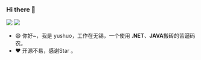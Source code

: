 <!--
 * @Author: your name
 * @Date: 2021-04-14 17:26:01
 * @LastEditTime: 2021-07-26 14:35:15
 * @LastEditors: Please set LastEditors
 * @Description: In User Settings Edit
 * @FilePath: \undefinedd:\360极速浏览器下载\duyanming-master\duyanming-master\README.md
-->
### Hi there 👋

<!--
**CoderMikeHe/CoderMIkeHe** is a ✨ _special_ ✨ repository because its `README.md` (this file) appears on your GitHub profile.

Here are some ideas to get you started:

- 🔭 I’m currently working on ...
- 🌱 I’m currently learning ...
- 👯 I’m looking to collaborate on ...
- 🤔 I’m looking for help with ...
- 💬 Ask me about ...
- 📫 How to reach me: ...
- 😄 Pronouns: ...
- ⚡ Fun fact: ...
-->
<p float="left">
  <img src="https://github-readme-stats.vercel.app/api?username=aprilyush&show_icons=true&icon_color=CE1D2D&text_color=718096&bg_color=ffffff&count_private=true" />
  <img src="https://github-readme-stats.vercel.app/api/top-langs/?username=aprilyush&layout=compact" /> 
</p>

- 😄 你好~，我是 yushuo，工作在无锡，一个使用 **.NET**、**JAVA**搬砖的苦逼码农。
-  ♥️  开源不易，感谢Star 。
